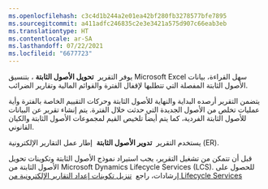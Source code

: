 ```yaml
---
ms.openlocfilehash: c3c4d1b244a2e01ea42bf280fb3278577bfe7895
ms.sourcegitcommit: a411adfc246835c2e3e3421a575d907c66eab3eb
ms.translationtype: HT
ms.contentlocale: ar-SA
ms.lasthandoff: 07/22/2021
ms.locfileid: "6677723"
---
```

يوفر التقرير  **تحويل الأصول الثابتة** ، بتنسيق Microsoft Excel سهل القراءة، بيانات الأصول الثابتة المفصلة التي تتطلبها لإقفال الفترة والقوائم المالية وتقارير الضرائب.

يتضمن التقرير أرصده البداية والنهاية للأصول الثابتة وحركات التقييم الخاصة بالفترة وأية عمليات تخلص من الأصول الجديدة التي حدثت خلال الفترة. يتم إنشاء تقرير عن البيانات للأصول الثابتة الفردية، كما يتم أيضاً تلخيص القيم لمجموعات الأصول الثابتة والكيان القانوني.

يستخدم التقرير  **تدوير الأصول الثابتة**  إطار عمل التقارير الإلكترونية (ER).

قبل أن تتمكن من تشغيل التقرير، يجب استيراد نموذج الأصول الثابتة وتكوينات تحويل الأصول الثابتة من Microsoft Dynamics Lifecycle Services (LCS). للحصول على إرشادات، راجع 
[تنزيل تكوينات إعداد التقارير الإلكترونية من Lifecycle Services](https://docs.microsoft.com/dynamics365/fin-ops-core/dev-itpro/analytics/download-electronic-reporting-configuration-lcs/?azure-portal=true) 
